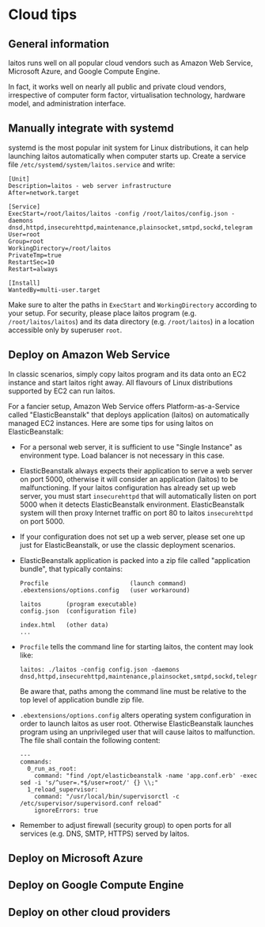 # Cloud tips

## General information
laitos runs well on all popular cloud vendors such as Amazon Web Service, Microsoft Azure, and Google Compute Engine.

In fact, it works well on nearly all public and private cloud vendors, irrespective of computer form factor,
virtualisation technology, hardware model, and administration interface.

## Manually integrate with systemd
systemd is the most popular init system for Linux distributions, it can help launching laitos automatically when
computer starts up. Create a service file `/etc/systemd/system/laitos.service` and write:

    [Unit]
    Description=laitos - web server infrastructure
    After=network.target
    
    [Service]
    ExecStart=/root/laitos/laitos -config /root/laitos/config.json -daemons dnsd,httpd,insecurehttpd,maintenance,plainsocket,smtpd,sockd,telegram
    User=root
    Group=root
    WorkingDirectory=/root/laitos
    PrivateTmp=true
    RestartSec=10
    Restart=always
    
    [Install]
    WantedBy=multi-user.target

Make sure to alter the paths in `ExecStart` and `WorkingDirectory` according to your setup. For security, please place
laitos program (e.g. `/root/laitos/laitos`) and its data directory (e.g. `/root/laitos`) in a location accessible only
by superuser `root`.

## Deploy on Amazon Web Service
In classic scenarios, simply copy laitos program and its data onto an EC2 instance and start laitos right away. All
flavours of Linux distributions supported by EC2 can run laitos.

For a fancier setup, Amazon Web Service offers Platform-as-a-Service called "ElasticBeanstalk" that deploys application
(laitos) on automatically managed EC2 instances. Here are some tips for using laitos on ElasticBeanstalk:
- For a personal web server, it is sufficient to use "Single Instance" as environment type. Load balancer is not
  necessary in this case.
- ElasticBeanstalk always expects their application to serve a web server on port 5000, otherwise it will consider
  an application (laitos) to be malfunctioning. If your laitos configuration has already set up web server, you must
  start `insecurehttpd` that will automatically listen on port 5000 when it detects ElasticBeanstalk environment.
  ElasticBeanstalk system will then proxy Internet traffic on port 80 to laitos `insecurehttpd` on port 5000.
- If your configuration does not set up a web server, please set one up just for ElasticBeanstalk, or use the classic
  deployment scenarios.
- ElasticBeanstalk application is packed into a zip file called "application bundle", that typically contains:

      Procfile                       (launch command)
      .ebextensions/options.config   (user workaround)

      laitos       (program executable)
      config.json  (configuration file)

      index.html   (other data)
      ...

- `Procfile` tells the command line for starting laitos, the content may look like:

      laitos: ./laitos -config config.json -daemons dnsd,httpd,insecurehttpd,maintenance,plainsocket,smtpd,sockd,telegram

  Be aware that, paths among the command line must be relative to the top level of application bundle zip file.

- `.ebextensions/options.config` alters operating system configuration in order to launch laitos as user root.
  Otherwise ElasticBeanstalk launches program using an unprivileged user that will cause laitos to malfunction.
  The file shall contain the following content:
  
      ---
      commands:
        0_run_as_root:
          command: "find /opt/elasticbeanstalk -name 'app.conf.erb' -exec sed -i 's/^user=.*$/user=root/' {} \\;"
        1_reload_supervisor:
          command: "/usr/local/bin/supervisorctl -c /etc/supervisor/supervisord.conf reload"
          ignoreErrors: true

- Remember to adjust firewall (security group) to open ports for all services (e.g. DNS, SMTP, HTTPS) served by laitos.

## Deploy on Microsoft Azure

## Deploy on Google Compute Engine

## Deploy on other cloud providers
